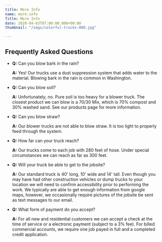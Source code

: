 ```yaml
---
title: More Info
name: more-info
Title: More Info
date: 2020-04-03T07:00:00.000+00:00
thumbnail: "/imgs/colorful-trucks-800.jpg"

---
```

## Frequently Asked Questions

* **Q:** Can you blow bark in the rain?

  **A:** Yes! Our trucks use a dust suppression system that adds water to the material. Blowing bark in the rain is common in Washington.
* **Q:** Can you blow soil?

  **A:** Unfortunately, no. Pure soil is too heavy for a blower truck. The closest product we can blow is a 70/30 Mix, which is 70% compost and 30% washed sand. See our products page for more information.
* **Q:** Can you blow straw?

  **A:** Our blower trucks are not able to blow straw. It is too light to properly feed through the system.
* **Q:** How far can your truck reach?

  **A:** Our trucks come to each job with 280 feet of hose. Under special circumstances we can reach as far as 300 feet.
* **Q:** Will your truck be able to get to the jobsite?

  **A:** Our standard truck is 40' long, 10' wide and 14' tall. Even though you may have had other construction vehicles or dump trucks to your location we will need to confirm accessibility prior to performing the work. We typically are able to get enough information from google maps, however, we occasionally require pictures of the jobsite be sent as text messages to our email. 
* **Q:** What form of payment do you accept?

  **A:** For all new and residential customers we can accept a check at the time of service or a electronic payment (subject to a 3% fee). For billed commercial accounts, we require   one job payed in full and a completed credit application.  